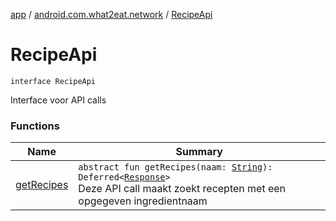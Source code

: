 [app](../../index.md) / [android.com.what2eat.network](../index.md) / [RecipeApi](./index.md)

# RecipeApi

`interface RecipeApi`

Interface voor API calls

### Functions

| Name | Summary |
|---|---|
| [getRecipes](get-recipes.md) | `abstract fun getRecipes(naam: `[`String`](https://kotlinlang.org/api/latest/jvm/stdlib/kotlin/-string/index.html)`): Deferred<`[`Response`](../-response/index.md)`>`<br>Deze API call maakt zoekt recepten met een opgegeven ingredientnaam |
